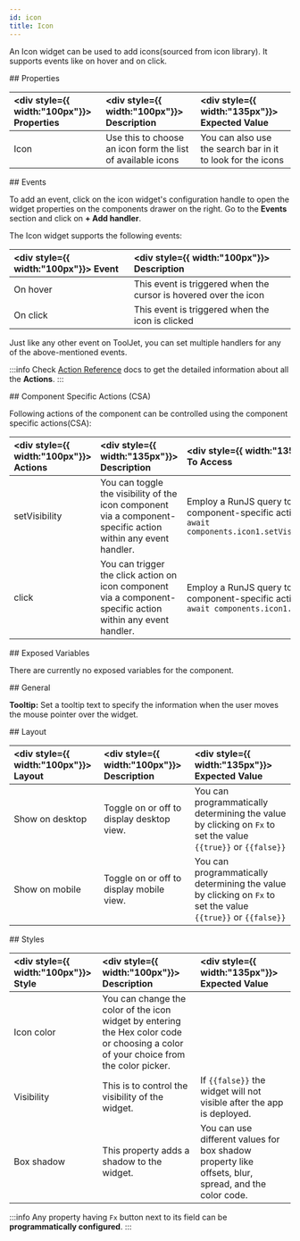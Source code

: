 ```yaml
---
id: icon
title: Icon 
---
```


An Icon widget can be used to add icons(sourced from icon library). It supports events like on hover and on click.

<div>
## Properties

|  <div style={{ width:"100px"}}> Properties </div> |  <div style={{ width:"100px"}}> Description </div> |  <div style={{ width:"135px"}}> Expected Value </div> |
|:----------- |:----------- |:-------------- |
| Icon | Use this to choose an icon form the list of available icons | You can also use the search bar in it to look for the icons | 

</div>

<div>
## Events

To add an event, click on the icon widget's configuration handle to open the widget properties on the components drawer on the right. Go to the **Events** section and click on **+ Add handler**.

The Icon widget supports the following events:

|  <div style={{ width:"100px"}}> Event </div> |  <div style={{ width:"100px"}}> Description </div> |
|:----------- |:----------- |
| On hover      | This event is triggered when the cursor is hovered over the icon|
| On click      | This event is triggered when the icon is clicked |

Just like any other event on ToolJet, you can set multiple handlers for any of the above-mentioned events.

:::info
Check [Action Reference](/docs/category/actions-reference) docs to get the detailed information about all the **Actions**.
:::

</div>

<div>
## Component Specific Actions (CSA)

Following actions of the component can be controlled using the component specific actions(CSA):

| <div style={{ width:"100px"}}> Actions  </div>   | <div style={{ width:"135px"}}> Description </div> | <div style={{ width:"135px"}}> How To Access </div> |
|:----------- |:----------- |:--------- |
| setVisibility | You can toggle the visibility of the icon component via a component-specific action within any event handler. | Employ a RunJS query to execute component-specific actions such as `await components.icon1.setVisibility(false)` |
| click | You can trigger the click action on icon component via a component-specific action within any event handler. | Employ a RunJS query to execute component-specific actions such as `await components.icon1.click()` |

</div>

<div>
## Exposed Variables

There are currently no exposed variables for the component.

</div>

<div>
## General

<b>Tooltip:</b> Set a tooltip text to specify the information when the user moves the mouse pointer over the widget.

</div>

<div>
## Layout

| <div style={{ width:"100px"}}> Layout </div> | <div style={{ width:"100px"}}> Description </div> | <div style={{ width:"135px"}}> Expected Value </div> |
|:--------------- |:----------------------------------------- | :------------------------------------------------------------------------------------------------------------- |
| Show on desktop | Toggle on or off to display desktop view. | You can programmatically determining the value by clicking on `Fx` to set the value `{{true}}` or `{{false}}` |
| Show on mobile  | Toggle on or off to display mobile view.  | You can programmatically determining the value by clicking on `Fx` to set the value `{{true}}` or `{{false}}` |

</div>

<div>
## Styles

| <div style={{ width:"100px"}}> Style </div> | <div style={{ width:"100px"}}> Description </div> | <div style={{ width:"135px"}}> Expected Value </div> |
|:----------- |:----------- |:------------- |
| Icon color |  You can change the color of the icon widget by entering the Hex color code or choosing a color of your choice from the color picker. |
| Visibility | This is to control the visibility of the widget. | If `{{false}}` the widget will not visible after the app is deployed. | It can only have boolean values i.e. either `{{true}}` or `{{false}}`. By default, it's set to `{{true}}`. |
| Box shadow | This property adds a shadow to the widget. | You can use different values for box shadow property like offsets, blur, spread, and the color code. |

:::info
Any property having `Fx` button next to its field can be **programmatically configured**.
:::

</div>